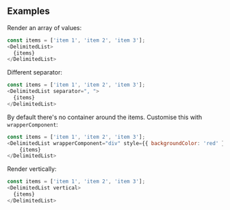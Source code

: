 ## Examples

Render an array of values:

```js
const items = ['item 1', 'item 2', 'item 3'];
<DelimitedList>
  {items}
</DelimitedList>
```

Different separator:

```js
const items = ['item 1', 'item 2', 'item 3'];
<DelimitedList separator=", ">
  {items}
</DelimitedList>
```

By default there's no container around the items. Customise
this with `wrapperComponent`:

```js
const items = ['item 1', 'item 2', 'item 3'];
<DelimitedList wrapperComponent="div" style={{ backgroundColor: 'red' }}>
    {items}
</DelimitedList>
```

Render vertically:

```js
const items = ['item 1', 'item 2', 'item 3'];
<DelimitedList vertical>
  {items}
</DelimitedList>
```
